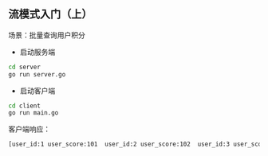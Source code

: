 ## 流模式入门（上）
场景：批量查询用户积分



* 启动服务端
```bash
cd server
go run server.go
```
* 启动客户端
```bash
cd client
go run main.go
```

客户端响应：
```bash
[user_id:1 user_score:101  user_id:2 user_score:102  user_id:3 user_score:103  user_id:4 user_score:104  user_id:5 user_score:105 ]
```
